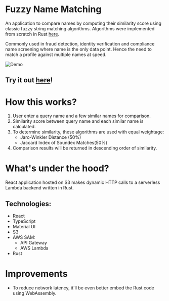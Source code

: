 # Fuzzy Name Matching

An application to compare names by computing their similarity score using classic fuzzy string matching algorithms.
Algorithms were implemented from scratch in Rust [here](https://github.com/Henry-bee/fuzzy_name_match).

Commonly used in fraud detection, identity verification and compliance name screening where name is the only data point.
Hence the need to match a profile against multiple names at speed.

![Demo](./assets/FuzzyNameMatchDemo.gif)


## Try it out [here](#)!

# How this works?

1. User enter a query name and a few similar names for comparison.
2. Similarity score between query name and each similar name is calculated.
3. To determine similarity, these algorithms are used with equal weightage:
     - Jaro-Winkler Distance (50%)
     - Jaccard Index of Soundex Matches(50%)
4. Comparison results will be returned in descending order of similarity.

# What's under the hood?

React application hosted on S3 makes dynamic HTTP calls to a serverless Lambda backend written in Rust.

## Technologies:
- React
- TypeScript
- Material UI
- S3
- AWS SAM:
  - API Gateway
  - AWS Lambda
- Rust

# Improvements

- To reduce network latency, it'll be even better embed the Rust code using WebAssembly.